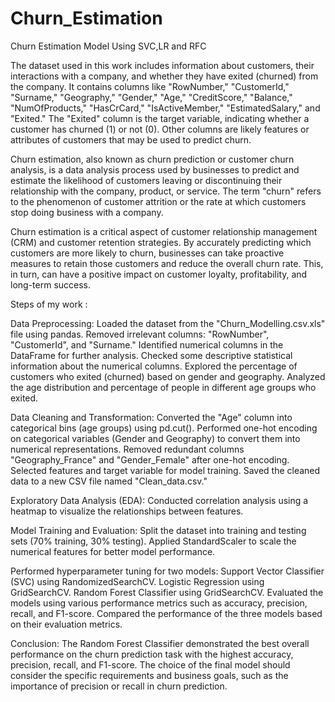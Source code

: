 # Churn_Estimation
Churn Estimation Model Using SVC,LR and RFC


The dataset used in this work  includes information about customers, their interactions with a company, and whether they have exited (churned) from the company.
It contains columns like "RowNumber," "CustomerId," "Surname," "Geography," "Gender," "Age," "CreditScore," "Balance," "NumOfProducts," "HasCrCard," "IsActiveMember," "EstimatedSalary," and "Exited."
The "Exited" column is the target variable, indicating whether a customer has churned (1) or not (0).
Other columns are likely features or attributes of customers that may be used to predict churn.

Churn estimation, also known as churn prediction or customer churn analysis, is a data analysis process used by businesses to predict and estimate the likelihood of customers leaving or discontinuing their relationship with the company, product, or service. The term "churn" refers to the phenomenon of customer attrition or the rate at which customers stop doing business with a company.

Churn estimation is a critical aspect of customer relationship management (CRM) and customer retention strategies. By accurately predicting which customers are more likely to churn, businesses can take proactive measures to retain those customers and reduce the overall churn rate. This, in turn, can have a positive impact on customer loyalty, profitability, and long-term success.


Steps of my work :

Data Preprocessing:
Loaded the dataset from the "Churn_Modelling.csv.xls" file using pandas.
Removed irrelevant columns: "RowNumber", "CustomerId", and "Surname."
Identified numerical columns in the DataFrame for further analysis.
Checked some descriptive statistical information about the numerical columns.
Explored the percentage of customers who exited (churned) based on gender and geography.
Analyzed the age distribution and percentage of people in different age groups who exited.

Data Cleaning and Transformation:
Converted the "Age" column into categorical bins (age groups) using pd.cut().
Performed one-hot encoding on categorical variables (Gender and Geography) to convert them into numerical representations.
Removed redundant columns "Geography_France" and "Gender_Female" after one-hot encoding.
Selected features and target variable for model training.
Saved the cleaned data to a new CSV file named "Clean_data.csv."

Exploratory Data Analysis (EDA):
Conducted correlation analysis using a heatmap to visualize the relationships between features.

Model Training and Evaluation:
Split the dataset into training and testing sets (70% training, 30% testing).
Applied StandardScaler to scale the numerical features for better model performance.

Performed hyperparameter tuning for two models:
Support Vector Classifier (SVC) using RandomizedSearchCV.
Logistic Regression using GridSearchCV.
Random Forest Classifier using GridSearchCV.
Evaluated the models using various performance metrics such as accuracy, precision, recall, and F1-score.
Compared the performance of the three models based on their evaluation metrics.

Conclusion:
The Random Forest Classifier demonstrated the best overall performance on the churn prediction task with the highest accuracy, precision, recall, and F1-score.
The choice of the final model should consider the specific requirements and business goals, such as the importance of precision or recall in churn prediction.
